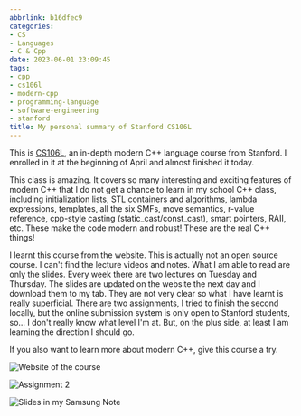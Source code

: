 ```yaml
---
abbrlink: b16dfec9
categories:
- CS
- Languages
- C & Cpp
date: 2023-06-01 23:09:45
tags:
- cpp
- cs106l
- modern-cpp
- programming-language
- software-engineering
- stanford
title: My personal summary of Stanford CS106L
---
```


This is [CS106L](https://web.stanford.edu/class/cs106l/index.html), an in-depth modern C++ language course from Stanford. I enrolled in it at the beginning of April and almost finished it today.

<!--more-->

This class is amazing. It covers so many interesting and exciting features of modern C++ that I do not get a chance to learn in my school C++ class, including initialization lists, STL containers and algorithms, lambda expressions, templates, all the six SMFs, move semantics, r-value reference, cpp-style casting (static_cast/const_cast), smart pointers, RAII, etc. These make the code modern and robust! These are the real C++ things!

I learnt this course from the website. This is actually not an open source course. I can't find the lecture videos and notes. What I am able to read are only the slides. Every week there are two lectures on Tuesday and Thursday. The slides are updated on the website the next day and I download them to my tab. They are not very clear so what I have learnt is really superficial. There are two assignments, I tried to finish the second locally, but the online submission system is only open to Stanford students, so... I don't really know what level I'm at. But, on the plus side, at least I am learning the direction I should go.

If you also want to learn more about modern C++, give this course a try.

![Website of the course](https://webp.blocklune.cc/blog-imgs/cs/languages/c%20&%20cpp/my-personal-summay-of-stanford-cs106l/1.png)

![Assignment 2](https://webp.blocklune.cc/blog-imgs/cs/languages/c%20&%20cpp/my-personal-summay-of-stanford-cs106l/2.png)

![Slides in my Samsung Note](https://webp.blocklune.cc/blog-imgs/cs/languages/c%20&%20cpp/my-personal-summay-of-stanford-cs106l/3.png)
